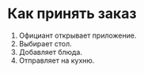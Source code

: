 # Как принять заказ

1. Официант открывает приложение.
2. Выбирает стол.
3. Добавляет блюда.
4. Отправляет на кухню.
